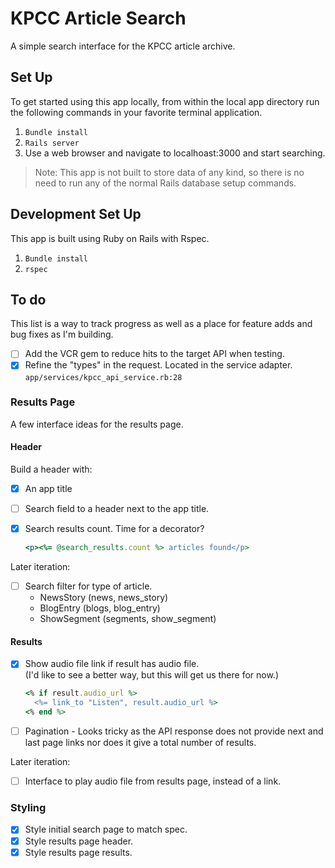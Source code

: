 # KPCC Article Search

A simple search interface for the KPCC article archive.

## Set Up

To get started using this app locally, from within the local app directory run
the following commands in your favorite terminal application.

1. `Bundle install`
2. `Rails server`
3. Use a web browser and navigate to localhoast:3000 and start searching.

> Note: This app is not built to store data of any kind, so there is no need to
run any of the normal Rails database setup commands.

## Development Set Up

This app is built using Ruby on Rails with Rspec.

1. `Bundle install`
2. `rspec`

## To do

This list is a way to track progress as well as a place for feature adds and bug
fixes as I'm building.

- [ ] Add the VCR gem to reduce hits to the target API when testing.
- [x] Refine the "types" in the request. Located in the service adapter.
  `app/services/kpcc_api_service.rb:28`

### Results Page

A few interface ideas for the results page.

#### Header

Build a header with:
- [x] An app title
- [ ] Search field to a header next to the app title.
- [x] Search results count. Time for a decorator?

     ```ruby
     <p><%= @search_results.count %> articles found</p>
     ```

Later iteration:

- [ ] Search filter for type of article.
  - NewsStory (news, news_story)
  - BlogEntry (blogs, blog_entry)
  - ShowSegment (segments, show_segment)

#### Results

- [x] Show audio file link if result has audio file.  
  (I'd like to see a better way, but this will get us there for now.)
     ```ruby
     <% if result.audio_url %>
       <%= link_to "Listen", result.audio_url %>
     <% end %>
     ```
- [ ] Pagination - Looks tricky as the API response does not provide next
  and last page links nor does it give a total number of results.

Later iteration:

- [ ] Interface to play audio file from results page, instead of a link.

### Styling

- [x] Style initial search page to match spec.
- [x] Style results page header.
- [x] Style results page results.
